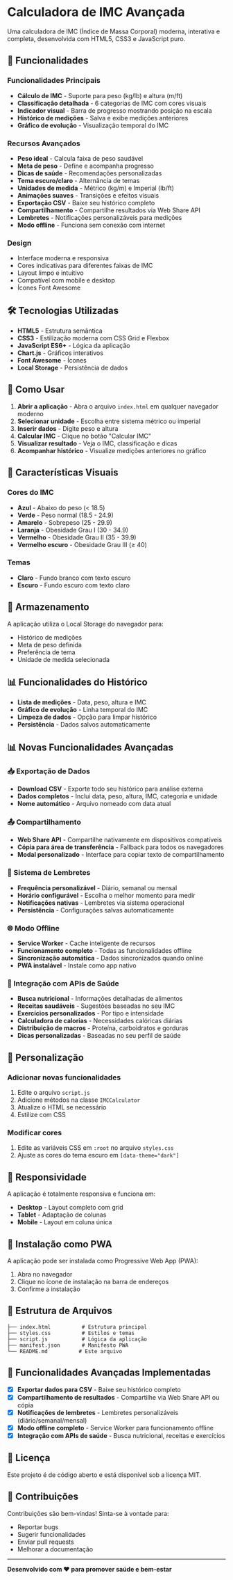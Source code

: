 # Calculadora de IMC Avançada

Uma calculadora de IMC (Índice de Massa Corporal) moderna, interativa e completa, desenvolvida com HTML5, CSS3 e JavaScript puro.

## 🚀 Funcionalidades

### Funcionalidades Principais
- **Cálculo de IMC** - Suporte para peso (kg/lb) e altura (m/ft)
- **Classificação detalhada** - 6 categorias de IMC com cores visuais
- **Indicador visual** - Barra de progresso mostrando posição na escala
- **Histórico de medições** - Salva e exibe medições anteriores
- **Gráfico de evolução** - Visualização temporal do IMC

### Recursos Avançados
- **Peso ideal** - Calcula faixa de peso saudável
- **Meta de peso** - Define e acompanha progresso
- **Dicas de saúde** - Recomendações personalizadas
- **Tema escuro/claro** - Alternância de temas
- **Unidades de medida** - Métrico (kg/m) e Imperial (lb/ft)
- **Animações suaves** - Transições e efeitos visuais
- **Exportação CSV** - Baixe seu histórico completo
- **Compartilhamento** - Compartilhe resultados via Web Share API
- **Lembretes** - Notificações personalizáveis para medições
- **Modo offline** - Funciona sem conexão com internet

### Design
- Interface moderna e responsiva
- Cores indicativas para diferentes faixas de IMC
- Layout limpo e intuitivo
- Compatível com mobile e desktop
- Ícones Font Awesome

## 🛠️ Tecnologias Utilizadas

- **HTML5** - Estrutura semântica
- **CSS3** - Estilização moderna com CSS Grid e Flexbox
- **JavaScript ES6+** - Lógica da aplicação
- **Chart.js** - Gráficos interativos
- **Font Awesome** - Ícones
- **Local Storage** - Persistência de dados

## 📱 Como Usar

1. **Abrir a aplicação** - Abra o arquivo `index.html` em qualquer navegador moderno
2. **Selecionar unidade** - Escolha entre sistema métrico ou imperial
3. **Inserir dados** - Digite peso e altura
4. **Calcular IMC** - Clique no botão "Calcular IMC"
5. **Visualizar resultado** - Veja o IMC, classificação e dicas
6. **Acompanhar histórico** - Visualize medições anteriores no gráfico

## 🎨 Características Visuais

### Cores do IMC
- **Azul** - Abaixo do peso (< 18.5)
- **Verde** - Peso normal (18.5 - 24.9)
- **Amarelo** - Sobrepeso (25 - 29.9)
- **Laranja** - Obesidade Grau I (30 - 34.9)
- **Vermelho** - Obesidade Grau II (35 - 39.9)
- **Vermelho escuro** - Obesidade Grau III (≥ 40)

### Temas
- **Claro** - Fundo branco com texto escuro
- **Escuro** - Fundo escuro com texto claro

## 💾 Armazenamento

A aplicação utiliza o Local Storage do navegador para:
- Histórico de medições
- Meta de peso definida
- Preferência de tema
- Unidade de medida selecionada

## 📊 Funcionalidades do Histórico

- **Lista de medições** - Data, peso, altura e IMC
- **Gráfico de evolução** - Linha temporal do IMC
- **Limpeza de dados** - Opção para limpar histórico
- **Persistência** - Dados salvos automaticamente

## 📊 Novas Funcionalidades Avançadas

### 📥 Exportação de Dados
- **Download CSV** - Exporte todo seu histórico para análise externa
- **Dados completos** - Inclui data, peso, altura, IMC, categoria e unidade
- **Nome automático** - Arquivo nomeado com data atual

### 📤 Compartilhamento
- **Web Share API** - Compartilhe nativamente em dispositivos compatíveis
- **Cópia para área de transferência** - Fallback para todos os navegadores
- **Modal personalizado** - Interface para copiar texto de compartilhamento

### 🔔 Sistema de Lembretes
- **Frequência personalizável** - Diário, semanal ou mensal
- **Horário configurável** - Escolha o melhor momento para medir
- **Notificações nativas** - Lembretes via sistema operacional
- **Persistência** - Configurações salvas automaticamente

### 🌐 Modo Offline
- **Service Worker** - Cache inteligente de recursos
- **Funcionamento completo** - Todas as funcionalidades offline
- **Sincronização automática** - Dados sincronizados quando online
- **PWA instalável** - Instale como app nativo

### 🏥 Integração com APIs de Saúde
- **Busca nutricional** - Informações detalhadas de alimentos
- **Receitas saudáveis** - Sugestões baseadas no seu IMC
- **Exercícios personalizados** - Por tipo e intensidade
- **Calculadora de calorias** - Necessidades calóricas diárias
- **Distribuição de macros** - Proteína, carboidratos e gorduras
- **Dicas personalizadas** - Baseadas no seu perfil de saúde

## 🔧 Personalização

### Adicionar novas funcionalidades
1. Edite o arquivo `script.js`
2. Adicione métodos na classe `IMCCalculator`
3. Atualize o HTML se necessário
4. Estilize com CSS

### Modificar cores
1. Edite as variáveis CSS em `:root` no arquivo `styles.css`
2. Ajuste as cores do tema escuro em `[data-theme="dark"]`

## 📱 Responsividade

A aplicação é totalmente responsiva e funciona em:
- **Desktop** - Layout completo com grid
- **Tablet** - Adaptação de colunas
- **Mobile** - Layout em coluna única

## 🚀 Instalação como PWA

A aplicação pode ser instalada como Progressive Web App (PWA):
1. Abra no navegador
2. Clique no ícone de instalação na barra de endereços
3. Confirme a instalação

## 📄 Estrutura de Arquivos

```
├── index.html          # Estrutura principal
├── styles.css          # Estilos e temas
├── script.js           # Lógica da aplicação
├── manifest.json       # Manifesto PWA
└── README.md          # Este arquivo
```

## 🎯 Funcionalidades Avançadas Implementadas

- [x] **Exportar dados para CSV** - Baixe seu histórico completo
- [x] **Compartilhamento de resultados** - Compartilhe via Web Share API ou cópia
- [x] **Notificações de lembretes** - Lembretes personalizáveis (diário/semanal/mensal)
- [x] **Modo offline completo** - Service Worker para funcionamento offline
- [x] **Integração com APIs de saúde** - Busca nutricional, receitas e exercícios

## 📝 Licença

Este projeto é de código aberto e está disponível sob a licença MIT.

## 🤝 Contribuições

Contribuições são bem-vindas! Sinta-se à vontade para:
- Reportar bugs
- Sugerir funcionalidades
- Enviar pull requests
- Melhorar a documentação

---

**Desenvolvido com ❤️ para promover saúde e bem-estar**
